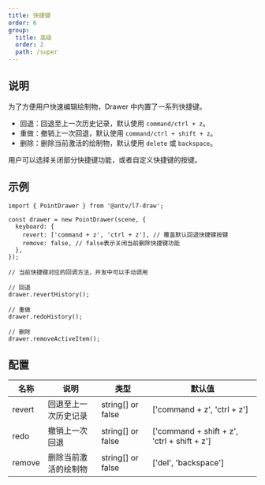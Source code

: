 ```yaml
---
title: 快捷键
order: 6
group:
  title: 高级
  order: 2
  path: /super
---
```


## 说明

为了方便用户快速编辑绘制物，Drawer 中内置了一系列快捷键。

- 回退：回退至上一次历史记录，默认使用 `command/ctrl + z`。
- 重做：撤销上一次回退，默认使用 `command/ctrl + shift + z`。
- 删除：删除当前激活的绘制物，默认使用 `delete` 或 `backspace`。

用户可以选择关闭部分快捷键功能，或者自定义快捷键的按键。

## 示例

```tsx | pure
import { PointDrawer } from '@antv/l7-draw';

const drawer = new PointDrawer(scene, {
  keyboard: {
    revert: ['command + z', 'ctrl + z'], // 覆盖默认回退快捷键按键
    remove: false, // false表示关闭当前删除快捷键功能
  },
});

// 当前快捷键对应的回调方法，开发中可以手动调用

// 回退
drawer.revertHistory();

// 重做
drawer.redoHistory();

// 删除
drawer.removeActiveItem();
```

## 配置

| 名称   | 说明                 | 类型              | 默认值                                      |
| ------ | -------------------- | ----------------- | ------------------------------------------- |
| revert | 回退至上一次历史记录 | string[] or false | ['command + z', 'ctrl + z']                 |
| redo   | 撤销上一次回退       | string[] or false | ['command + shift + z', 'ctrl + shift + z'] |
| remove | 删除当前激活的绘制物 | string[] or false | ['del', 'backspace']                        |
